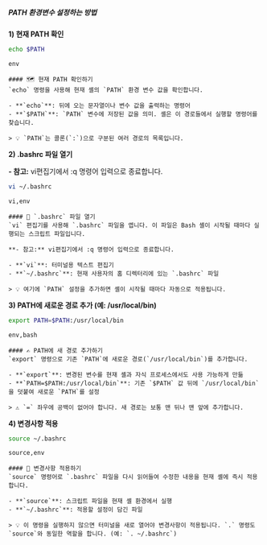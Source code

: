 ##### PATH 환경변수 설정하는 방법 #####

**1) 현재 PATH 확인**

```bash
echo $PATH
```

```tech
env
```

```desc
#### 🗺️ 현재 PATH 확인하기
`echo` 명령을 사용해 현재 셸의 `PATH` 환경 변수 값을 확인합니다.

- **`echo`**: 뒤에 오는 문자열이나 변수 값을 출력하는 명령어
- **`$PATH`**: `PATH` 변수에 저장된 값을 의미. 셸은 이 경로들에서 실행할 명령어를 찾습니다.

> 💡 `PATH`는 콜론(`:`)으로 구분된 여러 경로의 목록입니다.
```

**2) .bashrc 파일 열기**

**- 참고:** vi편집기에서 :q 명령어 입력으로 종료합니다.

```bash
vi ~/.bashrc
```

```tech
vi,env
```

```desc
#### 📝 `.bashrc` 파일 열기
`vi` 편집기를 사용해 `.bashrc` 파일을 엽니다. 이 파일은 Bash 셸이 시작될 때마다 실행되는 스크립트 파일입니다.

**- 참고:** vi편집기에서 :q 명령어 입력으로 종료합니다.

- **`vi`**: 터미널용 텍스트 편집기
- **`~/.bashrc`**: 현재 사용자의 홈 디렉터리에 있는 `.bashrc` 파일

> 💡 여기에 `PATH` 설정을 추가하면 셸이 시작될 때마다 자동으로 적용됩니다.
```

**3) PATH에 새로운 경로 추가 (예: /usr/local/bin)**

```bash
export PATH=$PATH:/usr/local/bin
```

```tech
env,bash
```

```desc
#### ✍️ PATH에 새 경로 추가하기
`export` 명령으로 기존 `PATH`에 새로운 경로(`/usr/local/bin`)를 추가합니다.

- **`export`**: 변경된 변수를 현재 셸과 자식 프로세스에서도 사용 가능하게 만듦
- **`PATH=$PATH:/usr/local/bin`**: 기존 `$PATH` 값 뒤에 `/usr/local/bin`을 덧붙여 새로운 `PATH`를 설정

> ⚠️ `=` 좌우에 공백이 없어야 합니다. 새 경로는 보통 맨 뒤나 맨 앞에 추가합니다.
```

**4) 변경사항 적용**

```bash
source ~/.bashrc
```

```tech
source,env
```

```desc
#### 🔄 변경사항 적용하기
`source` 명령어로 `.bashrc` 파일을 다시 읽어들여 수정한 내용을 현재 셸에 즉시 적용합니다.

- **`source`**: 스크립트 파일을 현재 셸 환경에서 실행
- **`~/.bashrc`**: 적용할 설정이 담긴 파일

> 💡 이 명령을 실행하지 않으면 터미널을 새로 열어야 변경사항이 적용됩니다. `.` 명령도 `source`와 동일한 역할을 합니다. (예: `. ~/.bashrc`)
```
